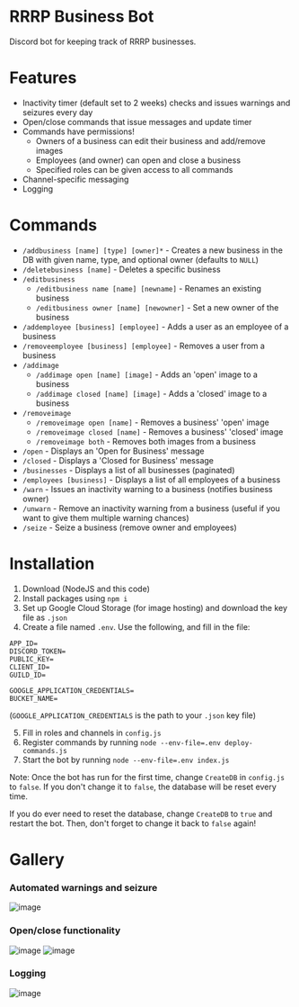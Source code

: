 # RRRP Business Bot

Discord bot for keeping track of RRRP businesses.

# Features

- Inactivity timer (default set to 2 weeks) checks and issues warnings and seizures every day
- Open/close commands that issue messages and update timer
- Commands have permissions!
    - Owners of a business can edit their business and add/remove images
    - Employees (and owner) can open and close a business
    - Specified roles can be given access to all commands
- Channel-specific messaging
- Logging

# Commands

- `/addbusiness [name] [type] [owner]*` - Creates a new business in the DB with given name, type,
  and optional owner (defaults to `NULL`)
- `/deletebusiness [name]` - Deletes a specific business
- `/editbusiness`
    - `/editbusiness name [name] [newname]` - Renames an existing business
    - `/editbusiness owner [name] [newowner]` - Set a new owner of the business
- `/addemployee [business] [employee]` - Adds a user as an employee of a business
- `/removeemployee [business] [employee]` - Removes a user from a business
- `/addimage`
    - `/addimage open [name] [image]` - Adds an 'open' image to a business
    - `/addimage closed [name] [image]` - Adds a 'closed' image to a business
- `/removeimage`
    - `/removeimage open [name]` - Removes a business' 'open' image
    - `/removeimage closed [name]` - Removes a business' 'closed' image
    - `/removeimage both` - Removes both images from a business
- `/open` - Displays an 'Open for Business' message
- `/closed` - Displays a 'Closed for Business' message
- `/businesses` - Displays a list of all businesses (paginated)
- `/employees [business]` - Displays a list of all employees of a business
- `/warn` - Issues an inactivity warning to a business (notifies business owner)
- `/unwarn` - Remove an inactivity warning from a business (useful if you want to give them multiple
  warning chances)
- `/seize` - Seize a business (remove owner and employees)

# Installation

1. Download (NodeJS and this code)
2. Install packages using `npm i`
3. Set up Google Cloud Storage (for image hosting) and download the key file as `.json`
4. Create a file named `.env`. Use the following, and fill in the file:

```
APP_ID=
DISCORD_TOKEN=
PUBLIC_KEY=
CLIENT_ID=
GUILD_ID=

GOOGLE_APPLICATION_CREDENTIALS=
BUCKET_NAME=
```

(`GOOGLE_APPLICATION_CREDENTIALS` is the path to your `.json` key file)

5. Fill in roles and channels in `config.js`
6. Register commands by running `node --env-file=.env deploy-commands.js`
7. Start the bot by running `node --env-file=.env index.js`

Note: Once the bot has run for the first time, change `CreateDB` in `config.js` to `false`. If
you don't change it to `false`, the database will be reset every time.

If you do ever need to reset the database, change `CreateDB` to `true` and restart the bot. Then,
don't forget to change it back to `false` again!

# Gallery

### Automated warnings and seizure

![image](https://github.com/user-attachments/assets/09c6d967-88cc-4e7b-b808-b8768a5eb2e8)

### Open/close functionality

![image](https://github.com/user-attachments/assets/27a8781b-bd11-4c7b-a715-4e67fa5dc5d2)
![image](https://github.com/user-attachments/assets/93dbedfb-40fe-4be4-b2ff-61471f01553b)

### Logging

![image](https://github.com/user-attachments/assets/645085e0-2fba-467f-829e-f3604d81c482)
